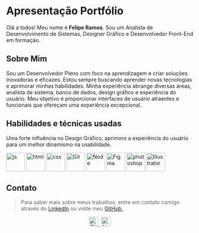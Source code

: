 # Apresentação Portfólio
Olá a todos! Meu nome é **Felipe Ramos**. Sou um Analista de Desenvolvimento de Sistemas, Designer Gráfico e Desenvolvedor Front-End em formação.

## Sobre Mim
Sou um Desenvolvedor Pleno com foco na aprendizagem e criar soluções inovadoras e eficazes. Estou sempre buscando aprender novas tecnologias e aprimorar minhas habilidades. Minha experiência abrange diversas áreas, analista de sistema, banco de dados, design gráfico e experiência do usuário. Meu objetivo é proporcionar interfaces de usuário atraentes e funcionais que ofereçam uma experiência excepcional.

## Habilidades e técnicas usadas
Uma forte influência no Design Gráfico, aprimoro a experiência do usuário para um melhor dinamismo na usabilidade. 
<div align="auto">
    <a href="https://felipe0424.github.io/PortfolioDev/HTML/index.html"><img src="https://github.com/user-attachments/assets/3804386a-094d-42de-8a5d-f4dfb033ffba" alt="js" width="50"></a>
    <a href="https://felipe0424.github.io/PortfolioDev/HTML/index.html"><img src="https://github.com/user-attachments/assets/b0cd55d7-f6f0-4cf9-a90d-db45c1832215" alt="html" width="50"></a>
    <a href="https://felipe0424.github.io/PortfolioDev/HTML/index.html"><img src="https://github.com/user-attachments/assets/6bcb928a-c5f9-4030-9258-3cacee37f553" alt="css" width="50"></a>
    <a href="https://felipe0424.github.io/PortfolioDev/HTML/index.html"><img src="https://github.com/user-attachments/assets/d3813ef4-1409-40c9-9bfb-6e988f79b2c8" alt="Git" width="50"></a>
    <a href="https://felipe0424.github.io/PortfolioDev/HTML/index.html"><img src="https://github.com/user-attachments/assets/b03adba8-e155-4555-8737-2afaf449620d" alt="Node" width="50"></a>
    <a href="https://felipe0424.github.io/PortfolioDev/HTML/index.html"><img src="https://github.com/user-attachments/assets/152b6027-0e65-45ba-bdcf-c904709fa510" alt="Figma" width="50"></a>
    <a href="https://felipe0424.github.io/PortfolioDev/HTML/index.html"><img src="https://github.com/user-attachments/assets/983173f4-f907-4560-b777-7c391d62b62d" alt="photoshop" width="50"></a>
    <a href="https://felipe0424.github.io/PortfolioDev/HTML/index.html"><img src="https://github.com/user-attachments/assets/82f5702e-0d5e-4f98-8fdd-a8cdb9c8bcb7" alt="Illustrator" width="50"></a>
</div>

## Contato
> Para saber mais sobre meus trabalhos, entre em contato comigo através do <a href="https://www.linkedin.com/in/jfeliperamos/">LinkedIn</a> ou visite meu <a href="https://felipe0424.github.io/PortfolioDev/HTML/index.html">GitHub.</a>


<div align="center">
    <a href="https://felipe0424.github.io/PortfolioDev/HTML/index.html" style="margin-right: 5px;">
        <img src="https://github.com/user-attachments/assets/3fda6271-fd40-4485-bb7c-60b927b9feae" alt="GitHub" width="25">
    </a>
    <a href="https://www.linkedin.com/in/jfeliperamos/">
        <img src="https://github.com/user-attachments/assets/0350e54a-100e-4273-aa51-81aa9fce3d79" alt="LinkedIn" width="25">
    </a>
</div>
